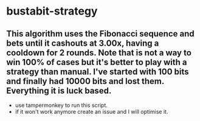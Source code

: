 # bustabit-strategy

## This algorithm uses the Fibonacci sequence and bets until it cashouts at 3.00x, having a cooldown for 2 rounds. Note that is not a way to win 100% of cases but it's better to play with a strategy than manual. I've started with 100 bits and finally had 10000 bits and lost them. Everything it is luck based. 

* use tampermonkey to run this script.
* if it won't work anymore create an issue and I will optimise it.
